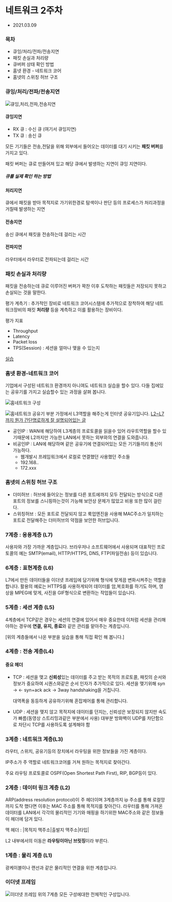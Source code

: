 # 네트워크 2주차

- 2021.03.09

### 목차

- 큐잉/처리/전파/전송지연
- 패킷 손실과 처리량
- 큐버퍼 상태 확인 방법
- 홈넷 환경 - 네트워크 코어
- 홈넷의 스위칭 허브 구조

### 큐잉/처리/전파/전송지연

![큐잉,처리,전파,전송지연](img/2주차-1.png)

#### 큐잉지연

- RX 큐 : 수신 큐 (여기서 큐잉지연)
- TX 큐 : 송신 큐

모든 기기들은 전송,전달을 위해 외부에서 들어오는 데이터를 대기 시키는 **패킷 버퍼**를 가지고 있다.

패킷 버퍼는 큐로 만들어져 있고 해당 큐에서 발생하는 지연이 큐잉 지연이다.

##### 큐를 실제 확인 하는 방법

#### 처리지연

큐에서 패킷을 받아 목적지로 가기위한경로 탐색이나 판단 등의 프로세스가 처리과정을 거칠때 발생하는 지연

#### 전송지연

송신 큐에서 패킷을 전송하는데 걸리는 시간

#### 전파지연

라우터에서 라우터로 전파되는데 걸리는 시간

### 패킷 손실과 처리량

패킷을 전송하는데 큐로 이루어진 버퍼가 꽉찬 이후 도착하는 패킷들은 저장되지 못하고 손실되는 것을 말한다.

평가 계측기 : 추가적인 장비로 네트워크 코어시스템에 추가적으로 장착하여 해당 네트워크장비의 패킷 **처리량** 등을 계측하고 이를 활용하는 장비이다.

평가 지표

- Throughput
- Latency
- Packet loss
- TPS(Session) : 세션을 얼마나 맺을 수 있는지

[실습](큐버퍼상태확인.md)

### 홈넷 환경-네트워크 코어

기업에서 구성된 네트워크 환경까지 아니여도 네트워크 실습을 할수 있다. 다들 집에있는 공유기를 가지고 실습할수 있는 과정을 살펴 봅니다.

![홈네트워크 구성](img/2주차-3.png)

![홈네트워크 공유기 부분](./img/2주차-4.png)
가정에서 L3역할을 해주는게 인터넷 공유기입니다.
[L2~L7까지 뭔가 간단명로하게 잘 설명되어있는 글](https://ngg3319.tistory.com/102)

- 공인IP : WAN에 해당하여 L3계층의 프로토콜을 읽을수 있어 라우트역할을 할수 있기때문에 L2까지만 가능한 LAN에서 못하는 외부와의 연결을 도와줍니다.
- 비공인IP : LAN에 해당하며 같은 공유기에 연결되어있는 모든 기기들끼리 통신이 가능하다.
  - 웹개발시 프레임워크에서 로컬로 연결했던 사용했던 주소들
  - 192.168..
  - 172.xxx

### 홈넷의 스위칭 허브 구조

- 더미허브 : 허브에 들어오는 정보를 다른 포트에까지 모두 전달되는 방식으로 다른 포트의 정보를 스니핑하는것이 가능해 보안상 문제가 많았고 비용 또한 많이 걸린다.
- 스위칭허브 : 모든 포트로 전달되지 않고 룩업엔진을 사용해 MAC주소가 일치하는 포트로 전달해주는 더미허브의 약점을 보안한 허브입니다.

### 7계층 : 응용계층 (L7)

사용자와 가장 가까운 계층입니다. 브라우저나 소프트웨어에서 사용되며 대표적인 프로토콜의 예는 SMTP(email), HTTP/HTTPS, DNS, FTP(파일전송) 등이 있습니다.

### 6계층 : 표현계층 (L6)

L7에서 만든 데이터들을 이더넷 프레임에 담기위해 형식에 맞게끔 변화시켜주는 역할을 합니다. 활용의 예로는 HTTPS를 사용하게되어 데이터를 암,복호화를 하기도 하며, 영상을 MPEG에 맞게, 사진을 GIF형식으로 변환하는 작업들이 있습니다.

### 5계층 : 세션 계층 (L5)

4계층에서 TCP같은 경우는 세션의 연결에 있어서 매우 중요한데 이처럼 세션을 관리해야하는 경우에 **연결, 유지, 종료**와 같은 관리를 맡아주는 계층입니다.

[위의 계층들에서 나온 부분을 실습을 통해 직접 확인 해 봅니다.]

### 4계층 : 전송 계층(L4)

#### 중요 헤더

- TCP : 세션을 맺고 **신뢰성**있는 데이터를 주고 받는 목적의 프로토콜, 패킷의 순서와 정보가 중요하여 시퀀스와같은 순서 인자가 추가적으로 있다. 세션을 맺기위해
  syn ->
  <- syn+ack
  ack ->
  3way handshaking을 거칩니다.

  대역폭을 동등하게 공유하기위해 혼잡제어를 통해 관리합니다.
- UDP : 세션을 맺지 않고 목적지에 데이터를 던지는, 신뢰성은 보장되지 않지만 속도가 빠름(동영상 스트리밍과같은 부분에서 사용)
    대부분 방화벽이 UDP를 차단함으로 차단시 TCP를 사용하도록 설계해야 함

### 3계층 : 네트워크 계층(L3)

라우터, 스위치, 공유기등의 장치에서 라우팅을 위한 정보들을 가진 계층이다.

IP주소가 주 역할로 네트워크코어를 거쳐 원하는 목적지로 찾아간다.

주요 라우팅 프로토콜로 OSPF(Open Shortest Path First), RIP, BGP등이 있다.

### 2계층 : 데이터 링크 계층 (L2)

ARP(address resolution protocol)이 주 헤더이며 3계층까지 ip 주소를 통해 로컬망까지 도착 했다면 이후는 MAC 주소를 통해 목적지를 찾아간다. 라우터를 통해 가져온 데이터를 LAN에서 각각의 물리적인 기기와 매핑을 하기위한 MAC주소와 같은 정보들이 헤더에 담겨 있다.

맥 헤더 : |목적지 맥주소|출발지 맥주소|타입|

L2 내부에서의 이동은 **라우팅이아닌 브릿징**이라 부른다.

### 1계층 : 물리 계층 (L1)

광케이블이나 랜선과 같은 물리적인 연결을 위한 계층입니다.

### 이더넷 프레임

![이더넷 프레임](img/2주차-6.png)
위의 7계층 모든 구성에대한 전체적인 구성입니다.

